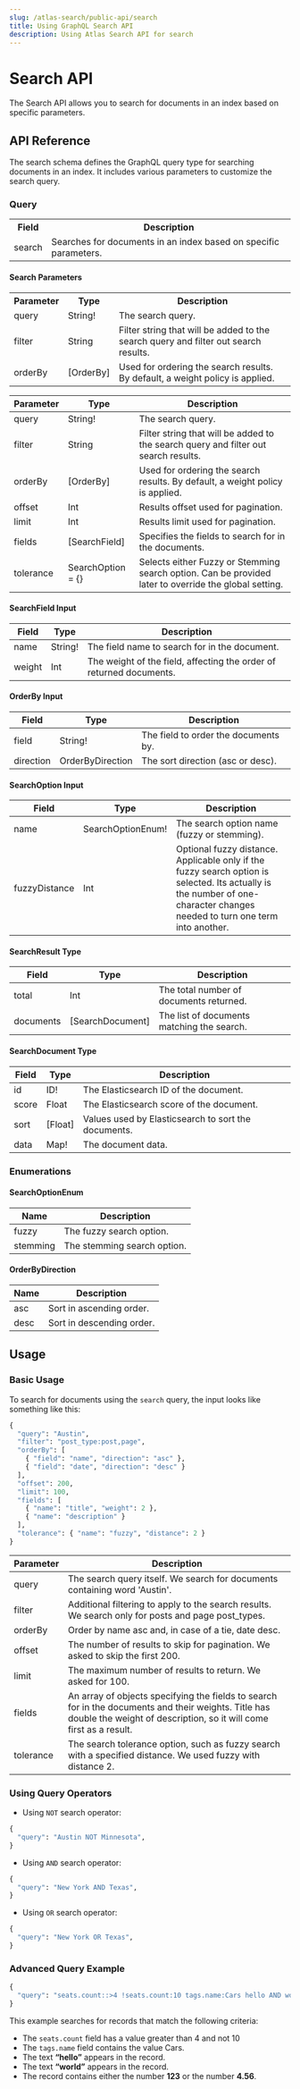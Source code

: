 ```yaml
---
slug: /atlas-search/public-api/search
title: Using GraphQL Search API
description: Using Atlas Search API for search
---
```


# Search API

The Search API allows you to search for documents in an index based on specific parameters.

## API Reference

The search schema defines the GraphQL query type for searching documents in an index. It includes various parameters to customize the search query.

### Query

<table>
<tr>
<th>Field</th>
<th>Description</th>
</tr>
<tr>
<td>search</td>
<td>Searches for documents in an index based on specific parameters.</td>
</tr>
</table>

#### Search Parameters

<table>
<tr>
<th>Parameter</th>
<th>Type</th>
<th>Description</th>
</tr>
<tr>
<td>query</td>
<td>String!</td>
<td>The search query.</td>
</tr>
<tr>
<td>filter</td>
<td>String</td>
<td>Filter string that will be added to the search query and filter out search results.</td>
</tr>
<tr>
<td>orderBy</td>
<td>[OrderBy]</td>
<td>Used for ordering the search results. By default, a weight policy is applied.</td>
</tr>
</table>

| Parameter | Type              | Description                                                                                           |
| --------- | ----------------- | ----------------------------------------------------------------------------------------------------- |
| query     | String!           | The search query.                                                                                     |
| filter    | String            | Filter string that will be added to the search query and filter out search results.                   |
| orderBy   | [OrderBy]         | Used for ordering the search results. By default, a weight policy is applied.                         |
| offset    | Int               | Results offset used for pagination.                                                                   |
| limit     | Int               | Results limit used for pagination.                                                                    |
| fields    | [SearchField]     | Specifies the fields to search for in the documents.                                                  |
| tolerance | SearchOption = {} | Selects either Fuzzy or Stemming search option. Can be provided later to override the global setting. |

#### SearchField Input

| Field  | Type    | Description                                                         |
| ------ | ------- | ------------------------------------------------------------------- |
| name   | String! | The field name to search for in the document.                       |
| weight | Int     | The weight of the field, affecting the order of returned documents. |

#### OrderBy Input

| Field     | Type             | Description                          |
| --------- | ---------------- | ------------------------------------ |
| field     | String!          | The field to order the documents by. |
| direction | OrderByDirection | The sort direction (asc or desc).    |

#### SearchOption Input

| Field         | Type              | Description                                                                                                                                                                |
| ------------- | ----------------- | -------------------------------------------------------------------------------------------------------------------------------------------------------------------------- |
| name          | SearchOptionEnum! | The search option name (fuzzy or stemming).                                                                                                                                |
| fuzzyDistance | Int               | Optional fuzzy distance. Applicable only if the fuzzy search option is selected. Its actually is the number of one-character changes needed to turn one term into another. |

#### SearchResult Type

| Field     | Type             | Description                                |
| --------- | ---------------- | ------------------------------------------ |
| total     | Int              | The total number of documents returned.    |
| documents | [SearchDocument] | The list of documents matching the search. |

#### SearchDocument Type

| Field | Type    | Description                                         |
| ----- | ------- | --------------------------------------------------- |
| id    | ID!     | The Elasticsearch ID of the document.               |
| score | Float   | The Elasticsearch score of the document.            |
| sort  | [Float] | Values used by Elasticsearch to sort the documents. |
| data  | Map!    | The document data.                                  |

### Enumerations

#### SearchOptionEnum

| Name     | Description                 |
| -------- | --------------------------- |
| fuzzy    | The fuzzy search option.    |
| stemming | The stemming search option. |

#### OrderByDirection

| Name | Description               |
| ---- | ------------------------- |
| asc  | Sort in ascending order.  |
| desc | Sort in descending order. |

## Usage

### Basic Usage

To search for documents using the `search` query, the input looks like something like this:

```graphql
{
  "query": "Austin",
  "filter": "post_type:post,page",
  "orderBy": [
    { "field": "name", "direction": "asc" },
    { "field": "date", "direction": "desc" }
  ],
  "offset": 200,
  "limit": 100,
  "fields": [
    { "name": "title", "weight": 2 },
    { "name": "description" }
  ],
  "tolerance": { "name": "fuzzy", "distance": 2 }
}
```

| Parameter | Description                                                                                                                                                                |
| --------- | -------------------------------------------------------------------------------------------------------------------------------------------------------------------------- |
| query     | The search query itself. We search for documents containing word 'Austin'.                                                                                                 |
| filter    | Additional filtering to apply to the search results. We search only for posts and page post_types.                                                                         |
| orderBy   | Order by name asc and, in case of a tie, date desc.                                                                                                                        |
| offset    | The number of results to skip for pagination. We asked to skip the first 200.                                                                                              |
| limit     | The maximum number of results to return. We asked for 100.                                                                                                                 |
| fields    | An array of objects specifying the fields to search for in the documents and their weights. Title has double the weight of description, so it will come first as a result. |
| tolerance | The search tolerance option, such as fuzzy search with a specified distance. We used fuzzy with distance 2.                                                                |

### Using Query Operators

- Using `NOT` search operator:

```graphql
{
  "query": "Austin NOT Minnesota",
}
```

- Using `AND` search operator:

```graphql
{
  "query": "New York AND Texas",
}
```

- Using `OR` search operator:

```graphql
{
  "query": "New York OR Texas",
}
```

### Advanced Query Example

```graphql
{
  "query": "seats.count::>4 !seats.count:10 tags.name:Cars hello AND world OR 123 4.56",
}
```

This example searches for records that match the following criteria:

- The `seats.count` field has a value greater than 4 and not 10
- The `tags.name` field contains the value Cars.
- The text **“hello”** appears in the record.
- The text **“world”** appears in the record.
- The record contains either the number **123** or the number **4.56**.
